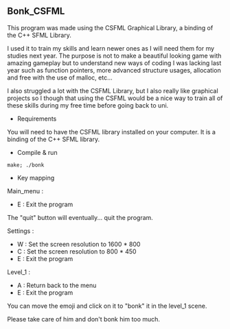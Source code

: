 ## Bonk_CSFML

This program was made using the CSFML Graphical Library, a binding of the C++ SFML Library.

I used it to train my skills and learn newer ones as I will need them for my studies next year.
The purpose is not to make a beautiful looking game with amazing gameplay but to understand new ways of coding I was lacking last year such as function pointers, more advanced structure usages, allocation and free with the use of malloc, etc...

I also struggled a lot with the CSFML Library, but I also really like graphical projects so I though that using the CSFML would be a nice way to train all of these skills during my free time before going back to uni.

- Requirements

You will need to have the CSFML library installed on your computer. It is a binding of the C++ SFML library.


- Compile & run

```
make; ./bonk
```

- Key mapping

Main_menu :

- E : Exit the program

The "quit" button will eventually... quit the program.

Settings :

- W : Set the screen resolution to 1600 * 800
- C : Set the screen resolution to 800 * 450
- E : Exit the program

Level_1 :

- A : Return back to the menu
- E : Exit the program

You can move the emoji and click on it to "bonk" it in the level_1 scene.

Please take care of him and don't bonk him too much.